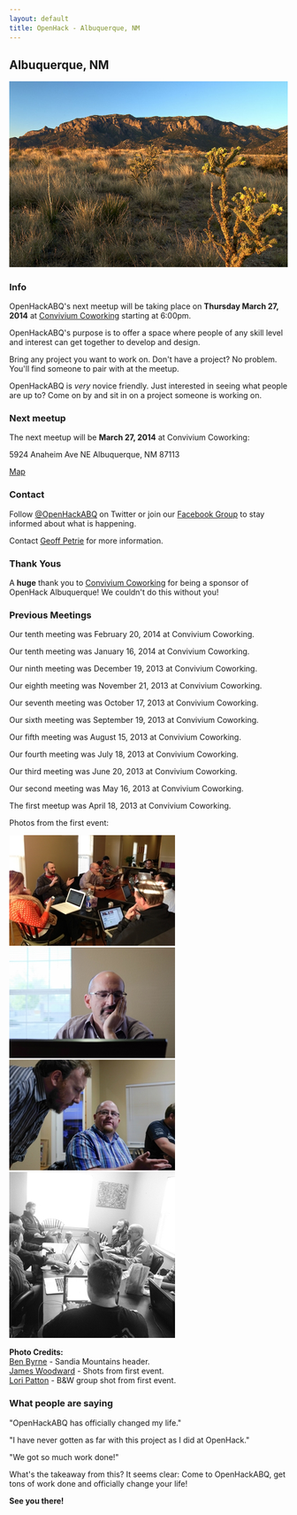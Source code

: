 ```yaml
---
layout: default
title: OpenHack - Albuquerque, NM
---
```


## Albuquerque, NM

![Albuquerque, NM Sandia](/albuquerque/img/sandia_drywall.jpg)

### Info

OpenHackABQ's next meetup will be taking place on **Thursday March 27, 2014** at
[Convivium Coworking](http://www.conviviumcoworking.com/) starting at 6:00pm.

OpenHackABQ's purpose is to offer a space where people of any skill level
and interest can get together to develop and design.

Bring any project you want to work on. Don't have a project? No problem.
You'll find someone to pair with at the meetup.

OpenHackABQ is _very_ novice friendly. Just interested in seeing what people
are up to? Come on by and sit in on a project someone is working on.

### Next meetup

The next meetup will be **March 27, 2014** at Convivium Coworking:

5924 Anaheim Ave NE
Albuquerque, NM 87113

[Map](http://goo.gl/maps/5y7xs)

### Contact

Follow [@OpenHackABQ](https://twitter.com/OpenHackABQ) on Twitter or join our
[Facebook Group](https://www.facebook.com/groups/621303567898347/) to stay
informed about what is happening.

Contact [Geoff Petrie](mailto:g.petrie+openhack@gmail.com) for more
information.

### Thank Yous

A **huge** thank you to [Convivium Coworking](http://www.conviviumcoworking.com/)
for being a sponsor of OpenHack Albuquerque! We couldn't do this without you!

### Previous Meetings

Our tenth meeting was February 20, 2014 at Convivium Coworking.

Our tenth meeting was January 16, 2014 at Convivium Coworking.

Our ninth meeting was December 19, 2013 at Convivium Coworking.

Our eighth meeting was November 21, 2013 at Convivium Coworking.

Our seventh meeting was October 17, 2013 at Convivium Coworking.

Our sixth meeting was September 19, 2013 at Convivium Coworking.

Our fifth meeting was August 15, 2013 at Convivium Coworking.

Our fourth meeting was July 18, 2013 at Convivium Coworking.

Our third meeting was June 20, 2013 at Convivium Coworking.

Our second meeting was May 16, 2013 at Convivium Coworking.

The first meetup was April 18, 2013 at Convivium Coworking.

Photos from the first event:

![Some of the group](/albuquerque/img/photo03-geoff_petrie.jpg) ![Hard thinking](/albuquerque/img/photo02-james_woodward.jpg)
![A conversation](/albuquerque/img/photo01-james_woodward.jpg) ![Another group shot](/albuquerque/img/photo04-lori_patton.jpg)

**Photo Credits:**  
[Ben Byrne](http://www.flickr.com/photos/drywall/) - Sandia Mountains header.  
[James Woodward](https://twitter.com/JMW) - Shots from first event.  
[Lori Patton](http://design564.com) - B&W group shot from first event.

### What people are saying

"OpenHackABQ has officially changed my life."

"I have never gotten as far with this project as I did at OpenHack."

"We got so much work done!"

What's the takeaway from this? It seems clear: Come to OpenHackABQ, get tons of
work done and officially change your life!

**See you there!**
